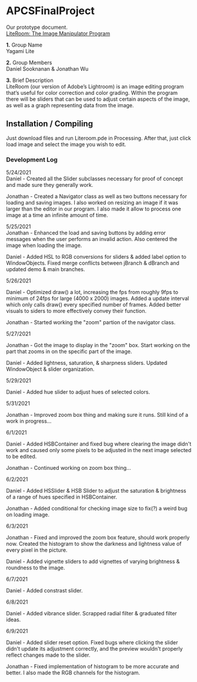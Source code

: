 # APCSFinalProject
Our prototype document.  
[LiteRoom: The Image Manipulator Program](https://docs.google.com/document/d/1loHmnPx4b_RIys0d_C-07HIXoZBVQuqASQAtE_pxfTs/edit?usp=sharing)

**1.** Group Name  
Yagami Lite

**2.** Group Members  
Daniel Sooknanan & Jonathan Wu

**3.** Brief Description  
LiteRoom (our version of Adobe’s Lightroom) is an image editing program that’s useful for color correction and color grading. Within the program there will be sliders that can be used to adjust certain aspects of the image, as well as a graph representing data from the image.

## Installation / Compiling
Just download files and run Literoom.pde in Processing. After that, just click load image and select the image you wish to edit. 

### Development Log

5/24/2021  
Daniel - Created all the Slider subclasses necessary for proof of concept and made sure they generally work.  

Jonathan - Created a Navigator class as well as two buttons necessary for loading and saving images. I also worked on resizing an image if it was larger than the editor in our program. I also made it allow to process one image at a time an infinite amount of time.

5/25/2021  
Jonathan - Enhanced the load and saving buttons by adding error messages when the user performs an invalid action. Also centered the image when loading the image.

Daniel - Added HSL to RGB conversions for sliders & added label option to WindowObjects. Fixed merge conflicts between jBranch & dBranch and updated demo & main branches.

5/26/2021 

Daniel - Optimized draw() a lot, increasing the fps from roughly 9fps to minimum of 24fps for large (4000 x 2000) images. Added a update interval which only calls draw() every specified number of frames. Added better visuals to siders to more effectively convey their function.  

Jonathan - Started working the "zoom" partion of the navigator class.

5/27/2021

Jonathan - Got the image to display in the "zoom" box. Start working on the part that zooms in on the specific part of the image.

Daniel - Added lightness, saturation, & sharpness sliders. Updated WindowObject & slider organization. 

5/29/2021

Daniel - Added hue slider to adjust hues of selected colors.

5/31/2021

Jonathan - Improved zoom box thing and making sure it runs. Still kind of a work in progress...

6/1/2021 

Daniel - Added HSBContainer and fixed bug where clearing the image didn't work and caused only some pixels to be adjusted in the next image selected to be edited.

Jonathan - Continued working on zoom box thing...

6/2/2021 

Daniel - Added HSSlider & HSB Slider to adjust the saturation & brightness of a range of hues specified in HSBContainer.

Jonathan - Added conditional for checking image size to fix(?) a weird bug on loading image.  

6/3/2021

Jonathan - Fixed and improved the zoom box feature, should work properly now. Created the histogram to show the darkness and lightness value of every pixel in the picture.

Daniel - Added vignette sliders to add vignettes of varying brightness & roundness to the image.

6/7/2021 

Daniel - Added constrast slider.

6/8/2021 

Daniel - Added vibrance slider. Scrapped radial filter & graduated filter ideas.

6/9/2021

Daniel - Added slider reset option. Fixed bugs where clicking the slider didn't update its adjustment correctly, and the preview wouldn't properly reflect changes made to the slider.

Jonathan - Fixed implementation of histogram to be more accurate and better. I also made the RGB channels for the histogram.
